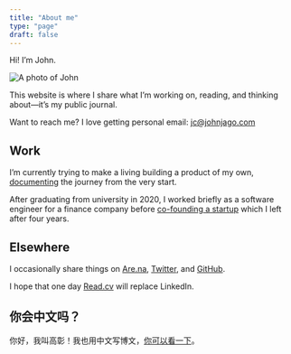 ```yaml
---
title: "About me"
type: "page"
draft: false
---
```


Hi! I’m John.

![A photo of John](/me.jpeg)

This website is where I share what I’m working on, reading, and thinking about—it’s my public journal.

Want to reach me? I love getting personal email: jc@johnjago.com

## Work

I’m currently trying to make a living building a product of my own, [documenting](/work-journal/) the journey from the very start.

After graduating from university in 2020, I worked briefly as a software engineer for a finance company before [co-founding a startup](https://web.archive.org/web/20220713045101/https://www.businessinsider.com/peachpay-one-click-checkout-woocommerce-fintech-payments-bolt-fast-2021-4) which I left after four years.

## Elsewhere

I occasionally share things on [Are.na](https://www.are.na/john-jago), [Twitter](https://twitter.com/johncjago/), and [GitHub](https://github.com/johnjago).

I hope that one day [Read.cv](https://read.cv/jago) will replace LinkedIn.

## 你会中文吗？

你好，我叫高彰！我也用中文写博文，[你可以看一下](https://gaozhang.co)。
